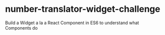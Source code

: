 # number-translator-widget-challenge
Build a Widget a la a React Component in ES6 to understand what Components do
